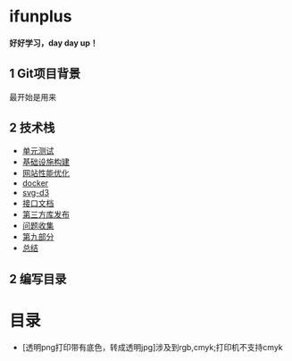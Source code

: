 # ifunplus
#### 好好学习，day day up！
## 1 Git项目背景
最开始是用来
## 2 技术栈
  * [单元测试](01.md)
  * [基础设施构建](02.md)
  * [网站性能优化](03.md)
  * [docker](04.md)
  * [svg-d3](05.md)
  * [接口文档](06.md)
  * [第三方库发布](第三方库发布.md)
  * [问题收集](问题收集.md)
  * [第九部分](09.md)
  * [总结](10.md)
## 2 编写目录
# 目录
  * [透明png打印带有底色，转成透明jpg]涉及到rgb,cmyk;打印机不支持cmyk

